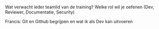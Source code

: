 Wat verwacht ieder teamlid van de training?
Welke rol wil je oefenen (Dev, Reviewer, Documentatie, Security)

Francis: Git en Github begrijpen en wat ik als Dev kan uitvoeren


